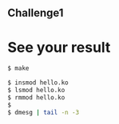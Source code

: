 ## Challenge1

# See your result
```sh
$ make

$ insmod hello.ko
$ lsmod hello.ko
$ rmmod hello.ko
$
$ dmesg | tail -n -3
```

